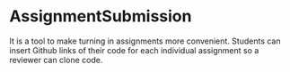 # AssignmentSubmission

It is a tool to make turning in assignments more convenient. Students can insert Github links of their code for each individual assignment so a reviewer can clone code.
